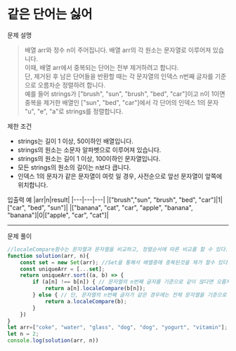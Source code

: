 # 같은 단어는 싫어

문제 설명
> 배열 arr와 정수 n이 주어집니다. 배열 arr의 각 원소는 문자열로 이루어져 있습니다.\
이때, 배열 arr에서 중복되는 단어는 전부 제거하려고 합니다.\
단, 제거된 후 남은 단어들을 반환할 때는 각 문자열의 인덱스 n번째 글자를 기준으로 오름차순 정렬하려 합니다.\
예를 들어 strings가 ["brush", "sun", "brush", "bed", "car"]이고 n이 1이면 중복을 제거한 배열인 ["sun", "bed", "car"]에서 각 단어의 인덱스 1의 문자 "u", "e", "a"로 strings를 정렬합니다.

제한 조건
+ strings는 길이 1 이상, 50이하인 배열입니다.
+ strings의 원소는 소문자 알파벳으로 이루어져 있습니다.
+ strings의 원소는 길이 1 이상, 100이하인 문자열입니다.
+ 모든 strings의 원소의 길이는 n보다 큽니다.
+ 인덱스 1의 문자가 같은 문자열이 여럿 일 경우, 사전순으로 앞선 문자열이 앞쪽에 위치합니다.

입출력 예
|arr|n|result|
|---|---|---|
|["brush","sun", "brush", "bed", "car"]|1|["car", "bed", "sun"]|
|["banana", "cat", "car", "apple", "banana", "banana"]|0|["apple", "car", "cat"]|

------------------------

문제 풀이
```javascript
//localeCompare함수는 문자열과 문자열을 비교하고, 정렬순서에 따른 비교를 할 수 있다.
function solution(arr, n){
	const set = new Set(arr); //Set을 통해서 배열중에 중복된것을 제거 할수 있다.
	const uniqueArr = [...set];
	return uniqueArr.sort((a, b) => {
		if (a[n] !== b[n]) { // 문자열의 n번째 글자를 기준으로 같이 않다면 오름차순으로 정렬
			return a[n].localeCompare(b[n]);
		} else { // 단, 문자열의 n번째 글자가 같은 경우에는 전체 문자열을 기준으로 배열 순으로 정렬
			return a.localeCompare(b);
		}
	})
}
let arr=["coke", "water", "glass", "dog", "dog", "yogurt", "vitamin"];
let n = 2;
console.log(solution(arr, n))
```